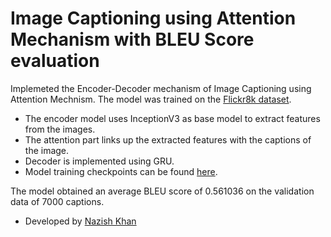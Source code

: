 # Image Captioning using Attention Mechanism with BLEU Score evaluation
Implemeted the Encoder-Decoder mechanism of Image Captioning using Attention Mechnism. The model was trained on the [Flickr8k dataset](https://www.kaggle.com/adityajn105/flickr8k).
- The encoder model uses InceptionV3 as base model to extract features from the images.
- The attention part links up the extracted features with the captions of the image.
- Decoder is implemented using GRU.
- Model training checkpoints can be found [here](https://drive.google.com/drive/folders/1UcFkHRi06Qda4IFq9Y8K63zzZwh1FcXd?usp=sharing).

The model obtained an average BLEU score of 0.561036 on the validation data of 7000 captions.

- Developed by [Nazish Khan](https://github.com/nazuk27)
